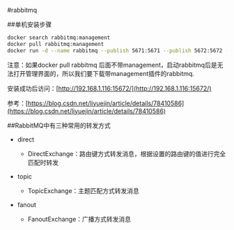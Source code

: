 #rabbitmq

##单机安装步骤

```bash
docker search rabbitmq:management
docker pull rabbitmq:management
docker run -d --name rabbitmq --publish 5671:5671 --publish 5672:5672 --publish 4369:4369 --publish 25672:25672 --publish 15671:15671 --publish 15672:15672 rabbitmq:management
```
注意：如果docker pull rabbitmq 后面不带management，启动rabbitmq后是无法打开管理界面的，所以我们要下载带management插件的rabbitmq.

安装成功后访问：[http://192.168.1.116:15672/](http://192.168.1.116:15672/)

参考：[https://blog.csdn.net/liyuejin/article/details/78410586](https://blog.csdn.net/liyuejin/article/details/78410586)


##RabbitMQ中有三种常用的转发方式

- direct
    * DirectExchange：路由键方式转发消息，根据设置的路由键的值进行完全匹配时转发

- topic
    * TopicExchange：主题匹配方式转发消息
    
- fanout
    * FanoutExchange：广播方式转发消息